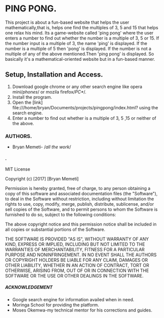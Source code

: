 # PING PONG.

This project is about a fun-based website that helps the user mathematically,that is, helps one find the multiples of 3, 5 and 15 that helps one relax his mind. Its a game-website called 'ping pong' where the user enters a number
to find out whether the number is a multiple of 3, 5 or 15. If the number input is a multiple of 3, the name 'ping' is displayed.
If the number is a multiple of 5 then 'pong' is displayed. If the number is not a multiple of any of the above mentioned.Then 'ping pong'
is displayed. So basically it's a mathematical-oriented website but in a fun-based manner.

## Setup, Installation and Access.

1) Download google chrome or any other search engine like opera mini/_phones_/ or mozila firefox/_PC*_/.
2) Install the program.
3) Open the [link] file:///home/bryan/Documents/projects/pingpong/index.html? using the search engine.
4) Enter a number to find out whether is a multiple of 3, 5 ,15 or neither of the above.

### AUTHORS.

- Bryan Memeti- /_all the work_/

#### .

MIT License

Copyright (c) [2017] [Bryan Memeti]

Permission is hereby granted, free of charge, to any person obtaining a copy of this software and associated documentation files (the "Software"), to deal in the Software without restriction, including without limitation the rights to use, copy, modify, merge, publish, distribute, sublicense, and/or sell copies of the Software, and to permit persons to whom the Software is furnished to do so, subject to the following conditions:

The above copyright notice and this permission notice shall be included in all copies or substantial portions of the Software.

THE SOFTWARE IS PROVIDED "AS IS", WITHOUT WARRANTY OF ANY KIND, EXPRESS OR IMPLIED, INCLUDING BUT NOT LIMITED TO THE WARRANTIES OF MERCHANTABILITY, FITNESS FOR A PARTICULAR PURPOSE AND NONINFRINGEMENT. IN NO EVENT SHALL THE AUTHORS OR COPYRIGHT HOLDERS BE LIABLE FOR ANY CLAIM, DAMAGES OR OTHER LIABILITY, WHETHER IN AN ACTION OF CONTRACT, TORT OR OTHERWISE, ARISING FROM, OUT OF OR IN CONNECTION WITH THE SOFTWARE OR THE USE OR OTHER DEALINGS IN THE SOFTWARE.

##### ACKNOWLEDGEMENT

- Google search engine for information availed when in need.
- Moringa School for providing the platform.
- Moses Okemwa-my technical mentor for his corrections and guides.
